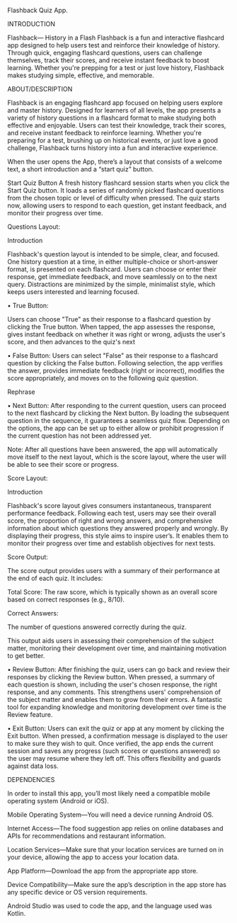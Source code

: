 Flashback Quiz App. 

 

INTRODUCTION 

Flashback— History in a Flash 
 Flashback is a fun and interactive flashcard app designed to help users test and reinforce their knowledge of history. Through quick, engaging flashcard questions, users can challenge themselves, track their scores, and receive instant feedback to boost learning. Whether you're prepping for a test or just love history, Flashback makes studying simple, effective, and memorable. 

ABOUT/DESCRIPTION 

Flashback is an engaging flashcard app focused on helping users explore and master history. Designed for learners of all levels, the app presents a variety of history questions in a flashcard format to make studying both effective and enjoyable. Users can test their knowledge, track their scores, and receive instant feedback to reinforce learning. Whether you're preparing for a test, brushing up on historical events, or just love a good challenge, Flashback turns history into a fun and interactive experience.  

When the user opens the App, there’s a layout that consists of a welcome text, a short introduction and a “start quiz” button. 

Start Quiz Button A fresh history flashcard session starts when you click the Start Quiz button. It loads a series of randomly picked flashcard questions from the chosen topic or level of difficulty when pressed. The quiz starts now, allowing users to respond to each question, get instant feedback, and monitor their progress over time. 

 

 

 

Questions Layout: 

Introduction 

Flashback's question layout is intended to be simple, clear, and focused. One history question at a time, in either multiple-choice or short-answer format, is presented on each flashcard. Users can choose or enter their response, get immediate feedback, and move seamlessly on to the next query. Distractions are minimized by the simple, minimalist style, which keeps users interested and learning focused. 

 

• True Button: 

Users can choose "True" as their response to a flashcard question by clicking the True button. When tapped, the app assesses the response, gives instant feedback on whether it was right or wrong, adjusts the user's score, and then advances to the quiz's next 

 

• False Button: Users can select "False" as their response to a flashcard question by clicking the False button. Following selection, the app verifies the answer, provides immediate feedback (right or incorrect), modifies the score appropriately, and moves on to the following quiz question. 

Rephrase 

 

• Next Button: After responding to the current question, users can proceed to the next flashcard by clicking the Next button. By loading the subsequent question in the sequence, it guarantees a seamless quiz flow. Depending on the options, the app can be set up to either allow or prohibit progression if the current question has not been addressed yet.  

 

Note: After all questions have been answered, the app will automatically move itself to the next layout, which is the score layout, where the user will be able to see their score or progress.  

 

Score Layout: 

Introduction 

Flashback's score layout gives consumers instantaneous, transparent performance feedback. Following each test, users may see their overall score, the proportion of right and wrong answers, and comprehensive information about which questions they answered properly and wrongly. By displaying their progress, this style aims to inspire user’s.  It enables them to monitor their progress over time and establish objectives for next tests. 

 

Score Output: 

The score output provides users with a summary of their performance at the end of each quiz. It includes: 

Total Score: The raw score, which is typically shown as an overall score based on correct responses (e.g., 8/10). 

 

 Correct Answers: 

The number of questions answered correctly during the quiz. 

 

This output aids users in assessing their comprehension of the subject matter, monitoring their development over time, and maintaining motivation to get better. 

 

• Review Button: After finishing the quiz, users can go back and review their responses by clicking the Review button. When pressed, a summary of each question is shown, including the user's chosen response, the right response, and any comments. This strengthens users' comprehension of the subject matter and enables them to grow from their errors. A fantastic tool for expanding knowledge and monitoring development over time is the Review feature. 

 

• Exit Button: Users can exit the quiz or app at any moment by clicking the Exit button. When pressed, a confirmation message is displayed to the user to make sure they wish to quit. Once verified, the app ends the current session and saves any progress (such scores or questions answered) so the user may resume where they left off. This offers flexibility and guards against data loss. 

 

DEPENDENCIES 

In order to install this app, you’ll most likely need a compatible mobile operating system (Android or iOS).  

Mobile Operating System—You will need a device running Android OS. 

Internet Access—The food suggestion app relies on online databases and APIs for recommendations and restaurant information.  

Location Services—Make sure that your location services are turned on in your device, allowing the app to access your location data. 

App Platform—Download the app from the appropriate app store. 

Device Compatibility—Make sure the app’s description in the app store has any specific device or OS version requirements. 

Android Studio was used to code the app, and the language used was Kotlin. 

